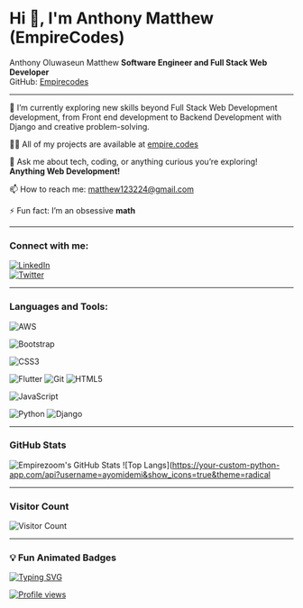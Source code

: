 # Hi 👋, I'm Anthony Matthew (EmpireCodes)
 Anthony Oluwaseun Matthew
**Software Engineer and Full Stack Web  Developer**   
GitHub: [Empirecodes](https://github.com/Empirezoom) 

---

🌱 I’m currently exploring new skills beyond Full Stack Web Development development, from Front end development to Backend Development with Django and creative problem-solving.  

👨‍💻 All of my projects are available at [empire.codes](https://empire.codes)  

💬 Ask me about tech, coding, or anything curious you’re exploring!  **Anything Web Development!** 

📫 How to reach me: [matthew123224@gmail.com](mailto:matthew123224@gmail.com)   

⚡ Fun fact: I’m an obsessive **math**   

---

### Connect with me:
[![LinkedIn](https://img.shields.io/badge/LinkedIn-Anthony_OLuwaseun-blue?style=flat&logo=linkedin)](https://www.linkedin.com/in/anthony-oluwaseun-3b9a71332/)  
[![Twitter](https://img.shields.io/badge/Twitter-@anthonyseun-1DA1F2?style=flat&logo=twitter)](https://x.com/anthontyseun?s=21)

---

### Languages and Tools:

![AWS](https://img.shields.io/badge/-AWS-232F3E?style=flat&logo=amazon-aws) 

![Bootstrap](https://img.shields.io/badge/-Bootstrap-7952B3?style=flat&logo=bootstrap)

![CSS3](https://img.shields.io/badge/-CSS3-1572B6?style=flat&logo=css3)
  
![Flutter](https://img.shields.io/badge/-Flutter-02569B?style=flat&logo=flutter)
![Git](https://img.shields.io/badge/-Git-F05032?style=flat&logo=git)
![HTML5](https://img.shields.io/badge/-HTML5-E34F26?style=flat&logo=html5)
 
![JavaScript](https://img.shields.io/badge/-JavaScript-F7DF1E?style=flat&logo=javascript)
  
![Python](https://img.shields.io/badge/-Python-3776AB?style=flat&logo=python)
![Django](https://img.shields.io/badge/-Django-092E20?style=flat&logo=django)        

---

### GitHub Stats
![Empirezoom's GitHub Stats](https://your-custom-python-app.com/api?username=ayomidemi&show_icons=true&theme=radicall) 
![Top Langs](https://your-custom-python-app.com/api?username=ayomidemi&show_icons=true&theme=radical

---

### Visitor Count
![Visitor Count](https://profile-counter.glitch.me/ayomidemi/count.svg)

---

### 💡 Fun Animated Badges
[![Typing SVG](https://readme-typing-svg.herokuapp.com/?lines=Welcome+to+my+GitHub!;I+build+full+stack+projects;Always+learning+new+things&center=true&width=600&height=50)](https://git.io/typing-svg)

[![Profile views](https://komarev.com/ghpvc/?username=Empirezoom&label=Profile%20views&color=0e75b6&style=flat)](https://github.com/Empirezoom)

